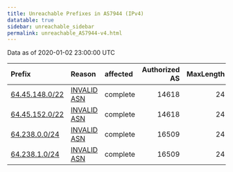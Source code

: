 ```yaml
---
title: Unreachable Prefixes in AS7944 (IPv4)
datatable: true
sidebar: unreachable_sidebar
permalink: unreachable_AS7944-v4.html
---
```


Data as of 2020-01-02 23:00:00 UTC


<div class="datatable-begin"></div>

| Prefix                                                 | Reason                                                                                               | affected   |   Authorized AS |   MaxLength | Anchor                           |   unreachable /24s |
|:-------------------------------------------------------|:-----------------------------------------------------------------------------------------------------|:-----------|----------------:|------------:|:---------------------------------|-------------------:|
| [64.45.148.0/22](https://stat.ripe.net/64.45.148.0/22) | [INVALID ASN](https://rpki-validator.ripe.net/announcement-preview?asn=AS7944&prefix=64.45.148.0/22) | complete   |           14618 |          24 | [ARIN](unreachable_ARIN-v4.html) |                  4 |
| [64.45.152.0/22](https://stat.ripe.net/64.45.152.0/22) | [INVALID ASN](https://rpki-validator.ripe.net/announcement-preview?asn=AS7944&prefix=64.45.152.0/22) | complete   |           14618 |          24 | [ARIN](unreachable_ARIN-v4.html) |                  4 |
| [64.238.0.0/24](https://stat.ripe.net/64.238.0.0/24)   | [INVALID ASN](https://rpki-validator.ripe.net/announcement-preview?asn=AS7944&prefix=64.238.0.0/24)  | complete   |           16509 |          24 | [ARIN](unreachable_ARIN-v4.html) |                  1 |
| [64.238.1.0/24](https://stat.ripe.net/64.238.1.0/24)   | [INVALID ASN](https://rpki-validator.ripe.net/announcement-preview?asn=AS7944&prefix=64.238.1.0/24)  | complete   |           16509 |          24 | [ARIN](unreachable_ARIN-v4.html) |                  1 |

<div class="datatable-end"></div>